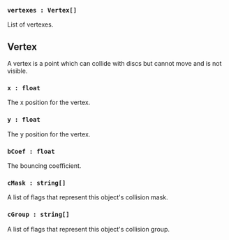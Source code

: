 ### `vertexes : Vertex[]`
List of vertexes.



## Vertex
A vertex is a point which can collide with discs but cannot move and is not visible.

### `x : float`
The x position for the vertex.

### `y : float`
The y position for the vertex.

### `bCoef : float`
The bouncing coefficient.

### `cMask : string[]`
A list of flags that represent this object's collision mask.

### `cGroup : string[]`
A list of flags that represent this object's collision group.
